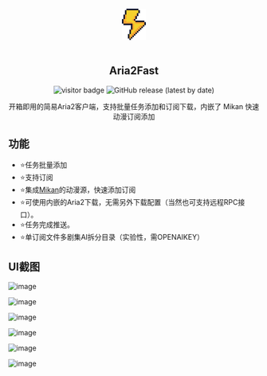 ﻿
<div align="center">
<br>
<img width="48" src="./docs/images/logo.png" alt="Aria2Fast">
<br>
<br>
</div>
<p align="center" color="#6a737d">
<h2 align="center">Aria2Fast</h2>
</p>
<p align="center">
<img src="https://visitor.apptest.dev/?page_id=githubaria2fast" alt="visitor badge"/>
<img alt="GitHub release (latest by date)" src="https://img.shields.io/github/v/release/aiqinxuancai/Aria2Fast">
</p>
<p align="center" color="#6a737d">
开箱即用的简易Aria2客户端，支持批量任务添加和订阅下载，内嵌了 <a herf="https://mikanani.me/">Mikan</a> 快速动漫订阅添加<br>
</p>

## 功能
* ⭐任务批量添加
* ⭐支持订阅
* ⭐集成[Mikan](https://mikanani.me/)的动漫源，快速添加订阅
* ⭐可使用内嵌的Aria2下载，无需另外下载配置（当然也可支持远程RPC接口）。
* ⭐任务完成推送。
* ⭐单订阅文件多剧集AI拆分目录（实验性，需OPENAIKEY）
  
## UI截图

![image](https://github.com/aiqinxuancai/Aria2Fast/assets/4475018/03c0495d-3f99-4a54-aee7-9a5001f2963e)

![image](https://github.com/aiqinxuancai/Aria2Fast/assets/4475018/94e41fd8-e7bc-4b55-b7a8-e78278e32627)

![image](https://github.com/aiqinxuancai/Aria2Fast/assets/4475018/7fd305dc-7ba5-4f93-830c-50875e386672)

![image](https://github.com/aiqinxuancai/Aria2Fast/assets/4475018/92c1c1f2-5321-4c3b-96d9-1a5ac80173ec)

![image](https://github.com/aiqinxuancai/Aria2Fast/assets/4475018/8ae06dc6-44fc-4d05-b4d4-03c0da71e664)

![image](https://github.com/aiqinxuancai/Aria2Fast/assets/4475018/f5ebcc88-cb0b-4d29-bab0-5d6770f65b2f)
